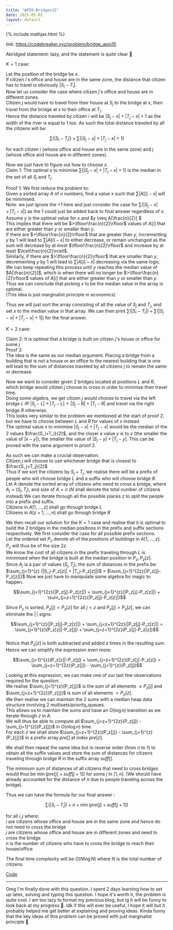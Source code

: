 ```yaml
---
title: "APIO-Bridges15"
date: 2025-05-02
layout: default
---
```


{% include mathjax.html %}


link: https://codebreaker.xyz/problem/bridge_apio15

Abridged statement: lazy, and the statement is quite clear 🤡

$K=1$ case:  

Let the position of the bridge be $x$.  
If citizen $i$'s office and house are in the same zone, the distance that citizen has to travel is obviously $|S_i-T_i|$.  
Now let us consider the case where citizen $j$'s office and house are in different zones.  
Citizen $j$ would have to travel from their house at $S_j$ to the bridge at $x$, then travel from the bridge at $x$ to their office at $T_j$.  
Hence the distance traveled by citizen $i$ will be $|S_j-x|+|T_j-x|+1$ as the width of the river is equal to $1$ too.
As such the total distance traveled by all the citizens will be:  

$$\sum (|S_i-T_i|) + \sum (|S_j-x| + |T_j-x| + 1)$$ 

for each citizen $i$ (whose office and house are in the same zone) and $j$ (whose office and house are in different zones).

Now we just have to figure out how to choose $x$.  
Claim $1$: The optimal $x$ to minimise $\sum (|S_j-x| + |T_j-x| + 1)$ is the median in the set of all $S_j$ and $T_j$.  

Proof $1$: 
We first reduce the problem to:  
Given a sorted array $A$ of $n$ numbers, find a value $x$ such that $\sum |A[i] - x|$ will be minimised.  
Note: we just ignore the $+1$ here and just consider the case for $\sum (|S_j-x| + |T_j-x|)$ as the $1$ could just be added back to final answer regardless of $x$.  
Assume $y$ is the optimal value for $x$ and $y \neq A[\frac{n}{2}] $  
This implies that there will be $>\lfloor\frac{n}{2}\rfloor$ values of $A[i]$ that are either greater than $y$ or smaller than $y$.  
If there are $>\lfloor\frac{n}{2}\rfloor$ that are greater than $y$, incrementing $y$ by $1$ will lead to $\sum |A[i] - x|$ to either decrease, or remain unchanged as the sum will decrease by at most $\lfloor\frac{n}{2}\rfloor$ and increase by at least $\lceil\frac{n}{2}\rceil$.  
Similarly, if there are $>\lfloor\frac{n}{2}\rfloor$ that are smaller than $y$, decrementing $y$ by $1$ will lead to $\sum |A[i] - x|$ decreasing via the same logic.  
We can keep repeating this process until $y$ reaches the median value of $A[\frac{n}{2}]$, which is when there will no longer be $>\lfloor\frac{n}{2}\rfloor$ values of $A[i]$ that are either greater than $y$ or smaller than $y$.  
Thus we can conclude that picking $x$ to be the median value in the array is optimal.  
(This idea is just marginalist principle in economics)

Thus we will just sort the array consisting of all the value of $S_j$ and $T_j$, and set $x$ to the median value in that array.  We can then print 
$\sum (|S_i-T_i|) + \sum (|S_j-x| + |T_j-x| + 1|)$ for the final answer.  



$K=2$ case:  

Claim $2$: It is optimal that a bridge is built on citizen $j$'s house or office for some $j$  
Proof $2$:  
The idea is the same as our median argument. Placing a bridge from a building that is not a house or an office to the nearest building that is one will lead to the sum of distances traveled by all citizens $j$ to remain the same or decrease. 

Now we want to consider given 2 bridges located at positions $L$ and $R$, which bridge would citizen $j$ choose to cross in order to minimise their travel time.  
Doing some algebra, we get citizen $j$ would choose to travel via the left bridge $L$ iff $|S_j-L|+|T_j-L|<|S_j-R|+|T_j-R|$ and travel via the right bridge $R$ otherwise.  
This looks very similar to the problem we mentioned at the start of proof $2$, but we have to choose between $L$ and $R$ for values of $x$ instead.  
The optimal value $x$ to minimise $|S_j-x|+|T_j-x|$ would be the median of the 2 values $\frac{S_i+T_i}{2}$, and the closer a value $y$ is to $x$ (the smaller the value of $|x-y|$), the smaller the value of $|S_j-y|+|T_j-y|$. This can be proved with the same argument in proof $2$. 

As such we can make a crucial observation:  
Citizen $j$ will choose to use whichever bridge that is closest to $\frac{S_j+T_j}{2}$  
Thus if we sort the citizens by $S_j+T_j$, we realise there will be a prefix of people who will choose bridge $L$ and a suffix who will choose bridge $R$.  
Let $A$ denote the sorted array of citizens who need to cross a bridge, where $A_j = {(S_j,T_j)}$, and size of $A = n$ ($N$ shall denote the total number of citizens instead)
We can iterate through all the possible places $z$ to split the people into a prefix and suffix.  
Citizens in $A[1,...,z]$ shall go through bridge $L$  
Citizens in $A[z+1,...,n]$ shall go through bridge $R$


We then recall our solution for the $K=1$ case and realise that it is optimal to build the 2 bridges in the median positions in the prefix and suffix sections respectively. 
We first consider the case for all possible prefix sections.  
Let the ordered set $P_z$ denote all of the positions of buildings in $A[1,...,z]$.   
$P_z$ will thus be of the size $2z$.  
We know the cost of all citizens in the prefix traveling through $L$ is minimised when the bridge is built at the median position in $P_z, P_z[z]$.  
Since $A_j$ is a pair of values ${(S_j,T_j)}$, the sum of distances in the prefix be:  
$\sum_{j=1}^{z} (|S_j-P_z[z]| + |T_j-P_z[z]|)$ = $\sum_{j=1}^{2z}(|P_z[j]-P_z[z]|)$
Now we just have to manipulate some algebra for magic to happen. 

 $$\sum_{j=1}^{2z}(|P_z[j]-P_z[z]|) = \sum_{j=1}^{z}(|P_z[j]-P_z[z]|) + \sum_{j=z+1}^{2z}(|P_z[j]-P_z[z]|)$$

 
 Since $P_z$ is sorted, 
 $P_z[j] < P_z[z]$ for all $j < z$
 and $P_z[j] > P_z[z]$, we can eliminate the $|\,|$ signs:  

 $$\sum_{j=1}^{z}(|P_z[j]-P_z[z]|) + \sum_{j=z+1}^{2z}(|P_z[j]-P_z[z]|) = \sum_{j=1}^{z}(P_z[z]|-P_z[j]) + \sum_{j=z+1}^{2z}(P_z[j]-P_z[z])$$  
 Notice that $P_z[z]$ is both subtracted and added $z$ times in the resulting sum. Hence we can simplify the expression even more:  

 $$\sum_{j=1}^{z}(P_z[z]|-P_z[j]) + \sum_{j=z+1}^{2z}(P_z[j]-P_z[z]) = \sum_{j=z+1}^{2z}(P_z[j]) - \sum_{j=1}^{z}(P_z[j])$$  

 Looking at this expression, we can make one of our last few observations required for the question.  
 We realise $\sum_{j=1}^{z}(P_z[j])$ is the sum of all elements $\leq P_z[j]$ and $\sum_{j=z+1}^{2z}(P_z[j])$ is sum of all elements $> P_z[z]$.  
 We then realise we can maintain the 2 sums with a median heap data structure involving 2 multisets/priority_queues.  
 This allows us to maintain the sums and have an $O(\log n)$ transition as we iterate through $z$ in $A$.  
 We will thus be able to compute all $\sum_{j=z+1}^{2z}(P_z[j]) - \sum_{j=1}^{z}(P_z[j])$ in $O(n \log n)$ time.  
 For each $z$ we shall store $\sum_{j=z+1}^{2z}(P_z[j]) - \sum_{j=1}^{z}(P_z[j])$ in a prefix array $pre[]$ at index $pre[z]$.  

 We shall then repeat the same idea but in reverse order (from $n$ to $1$) to obtain all the suffix values and store the sum of distances for citizens traveling through bridge $R$ in the suffix array $suff[]$. 

The minimum sum of distances of all citizens that need to cross bridges would thus be $\min(pre[j]+suff[j+1])$ for some $j$ in $[1,n]$. (We should have already accounted for the distance of $n$ due to people traveling across the bridge).  

Thus we can have the formula for our final answer :

$$\sum (|S_i-T_i|) + n + \min(pre[j]+suff[j+1])$$

for all $i,j$ where:  
$i$ are citizens whose office and house are in the same zone and hence do not need to cross the bridge  
$j$ are citizens whose office and house are in different zones and need to cross the bridge  
$n$ is the number of citizens who have to cross the bridge to reach their house/office  

The final time complexity will be $O(N \log N)$ where $N$ is the total number of citizens. 

[Code](https://oj.uz/submission/1194321)


----------
Omg I'm finally done with this question. I spent 2 days learning how to set up latex, solving and typing this question. I hope it's worth it, the problem is quite cool. I am too lazy to format my previous blog, but ig it will be funny to look back at my progress 🤡. Idk if this will ever be useful, I hope it will but it probably helped me get better at explaining and proving ideas. Kinda funny that the key ideas of this problem can be proved with just marginalist principle 🤡.
